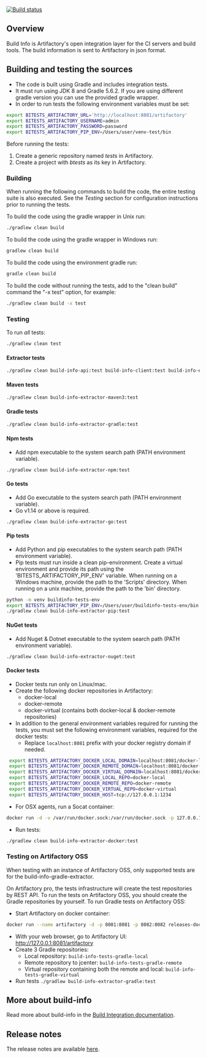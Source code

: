 [![Build status](https://ci.appveyor.com/api/projects/status/omscno1vb7g11qu2?svg=true)](https://ci.appveyor.com/project/jfrog-ecosystem/build-info)

## Overview

Build Info is Artifactory's open integration layer for the CI servers and build tools. The build information is sent to Artifactory in json format.

## Building and testing the sources

* The code is built using Gradle and includes integration tests.<br/>
* It must run using JDK 8 and Gradle 5.6.2. If you are using different gradle version you can use the provided gradle wrapper.<br/>
* In order to run tests the following environment variables must be set:
```bash
export BITESTS_ARTIFACTORY_URL='http://localhost:8081/artifactory'
export BITESTS_ARTIFACTORY_USERNAME=admin
export BITESTS_ARTIFACTORY_PASSWORD=password
export BITESTS_ARTIFACTORY_PIP_ENV=/Users/user/venv-test/bin
```
Before running the tests:
1. Create a generic repository named *tests* in Artifactory.
2. Create a project with *btests* as its key in Artifactory.

### Building
When running the following commands to build the code, the entire testing suite is also executed. See the *Testing* section for configuration instructions prior to running the tests.

To build the code using the gradle wrapper in Unix run:
```bash
./gradlew clean build
```
To build the code using the gradle wrapper in Windows run:
```bash
gradlew clean build
```
To build the code using the environment gradle run:
```bash
gradle clean build
```
To build the code without running the tests, add to the "clean build" command the "-x test" option, for example:
```bash
./gradlew clean build -x test
```

### Testing
To run *all* tests:
```bash
./gradlew clean test
```

#### Extractor tests
```bash
./gradlew clean build-info-api:test build-info-client:test build-info-extractor:test build-info-vcs:test
```

#### Maven tests
```bash
./gradlew clean build-info-extractor-maven3:test
```

#### Gradle tests
```bash
./gradlew clean build-info-extractor-gradle:test
```

#### Npm tests
* Add npm executable to the system search path (PATH environment variable).
```bash
./gradlew clean build-info-extractor-npm:test
```

#### Go tests
* Add Go executable to the system search path (PATH environment variable).
* Go v1.14 or above is required.
```bash
./gradlew clean build-info-extractor-go:test
```

#### Pip tests
* Add Python and pip executables to the system search path (PATH environment variable).
* Pip tests must run inside a clean pip-environment. Create a virtual environment and provide its path using the 'BITESTS_ARTIFACTORY_PIP_ENV' variable.
When running on a Windows machine, provide the path to the 'Scripts' directory.
When running on a unix machine, provide the path to the 'bin' directory.
```bash
python -m venv buildinfo-tests-env
export BITESTS_ARTIFACTORY_PIP_ENV=/Users/user/buildinfo-tests-env/bin
./gradlew clean build-info-extractor-pip:test
```

#### NuGet tests
* Add Nuget & Dotnet executable to the system search path (PATH environment variable).
```bash
./gradlew clean build-info-extractor-nuget:test
```

#### Docker tests
* Docker tests run only on Linux/mac.
* Create the following docker repositories in Artifactory:
  * docker-local
  * docker-remote
  * docker-virtual (contains both docker-local & docker-remote repositories)
* In addition to the general environment variables required for running the tests, you must set the following environment variables, required for the docker tests:
  * Replace `localhost:8081` prefix with your docker registry domain if needed.
 ```bash
  export BITESTS_ARTIFACTORY_DOCKER_LOCAL_DOMAIN=localhost:8081/docker-local
  export BITESTS_ARTIFACTORY_DOCKER_REMOTE_DOMAIN=localhost:8081/docker-remote
  export BITESTS_ARTIFACTORY_DOCKER_VIRTUAL_DOMAIN=localhost:8081/docker-virtual
  export BITESTS_ARTIFACTORY_DOCKER_LOCAL_REPO=docker-local
  export BITESTS_ARTIFACTORY_DOCKER_REMOTE_REPO=docker-remote
  export BITESTS_ARTIFACTORY_DOCKER_VIRTUAL_REPO=docker-virtual
  export BITESTS_ARTIFACTORY_DOCKER_HOST=tcp://127.0.0.1:1234
 ```
 * For OSX agents, run a Socat container:
 ```bash
 docker run -d -v /var/run/docker.sock:/var/run/docker.sock -p 127.0.0.1:1234:1234 bobrik/socat TCP-LISTEN:1234,fork UNIX-CONNECT:/var/run/docker.sock
 ```
 * Run tests:
 ```bash
./gradlew clean build-info-extractor-docker:test
```

###  Testing on Artifactory OSS
When testing with an instance of Artifactory OSS, only supported tests are for the build-info-gradle-extractor.

On Artifactory pro, the tests infrastructure will create the test repositories by REST API.
To run the tests on Artifactory OSS, you should create the Gradle repositories by yourself.
To run Gradle tests on Artifactory OSS:
* Start Artifactory on docker container:
```bash
docker run --name artifactory -d -p 8081:8081 -p 8082:8082 releases-docker.jfrog.io/jfrog/artifactory-oss:latest
```
* With your web browser, go to Artifactory UI: http://127.0.0.1:8081/artifactory
* Create 3 Gradle repositories:
  * Local repository: `build-info-tests-gradle-local`
  * Remote repository to jcenter: `build-info-tests-gradle-remote`
  * Virtual repository containing both the remote and local: `build-info-tests-gradle-virtual`
* Run tests `./gradlew build-info-extractor-gradle:test`

## More about build-info
Read more about build-info in the [Build Integration documentation](https://www.jfrog.com/confluence/display/JFROG/Build+Integration).

## Release notes
The release notes are available [here](RELEASE.md).
